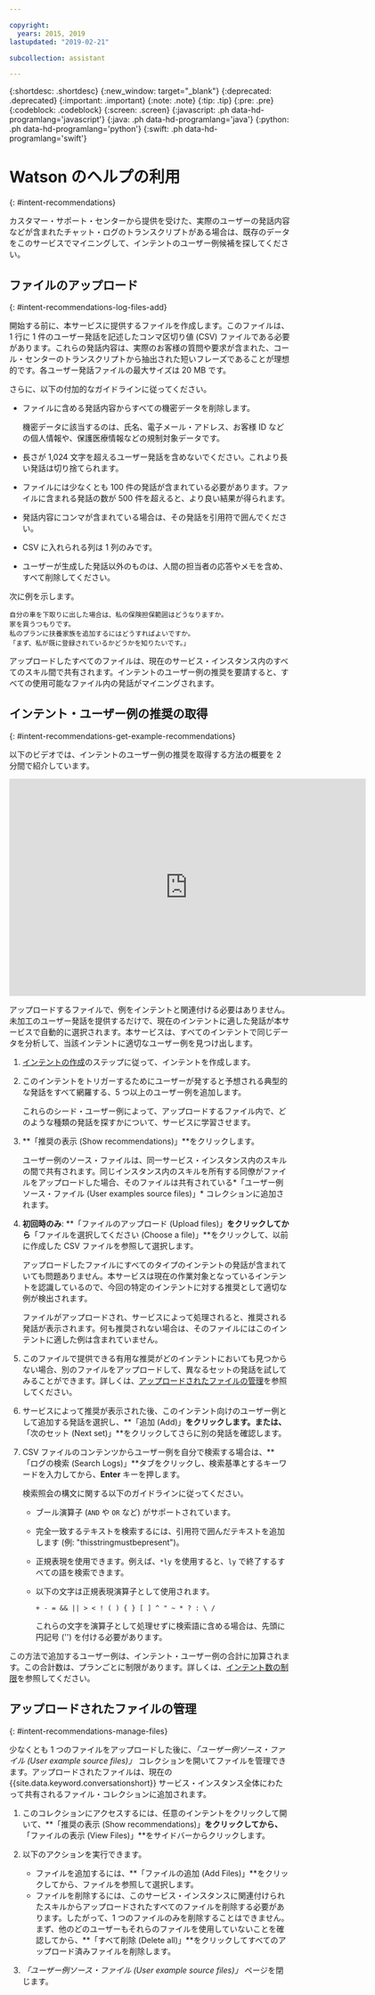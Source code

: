 ```yaml
---

copyright:
  years: 2015, 2019
lastupdated: "2019-02-21"

subcollection: assistant

---
```


{:shortdesc: .shortdesc}
{:new_window: target="_blank"}
{:deprecated: .deprecated}
{:important: .important}
{:note: .note}
{:tip: .tip}
{:pre: .pre}
{:codeblock: .codeblock}
{:screen: .screen}
{:javascript: .ph data-hd-programlang='javascript'}
{:java: .ph data-hd-programlang='java'}
{:python: .ph data-hd-programlang='python'}
{:swift: .ph data-hd-programlang='swift'}

# Watson のヘルプの利用
{: #intent-recommendations}

カスタマー・サポート・センターから提供を受けた、実際のユーザーの発話内容などが含まれたチャット・ログのトランスクリプトがある場合は、既存のデータをこのサービスでマイニングして、インテントのユーザー例候補を探してください。

## ファイルのアップロード
{: #intent-recommendations-log-files-add}

開始する前に、本サービスに提供するファイルを作成します。このファイルは、1 行に 1 件のユーザー発話を記述したコンマ区切り値 (CSV) ファイルである必要があります。これらの発話内容は、実際のお客様の質問や要求が含まれた、コール・センターのトランスクリプトから抽出された短いフレーズであることが理想的です。各ユーザー発話ファイルの最大サイズは 20 MB です。

さらに、以下の付加的なガイドラインに従ってください。

  - ファイルに含める発話内容からすべての機密データを削除します。

    機密データに該当するのは、氏名、電子メール・アドレス、お客様 ID などの個人情報や、保護医療情報などの規制対象データです。
  - 長さが 1,024 文字を超えるユーザー発話を含めないでください。これより長い発話は切り捨てられます。
  - ファイルには少なくとも 100 件の発話が含まれている必要があります。ファイルに含まれる発話の数が 500 件を超えると、より良い結果が得られます。
  - 発話内容にコンマが含まれている場合は、その発話を引用符で囲んでください。
  - CSV に入れられる列は 1 列のみです。
  - ユーザーが生成した発話以外のものは、人間の担当者の応答やメモを含め、すべて削除してください。

  次に例を示します。

  ```
  自分の車を下取りに出した場合は、私の保険担保範囲はどうなりますか。
家を買うつもりです。
私のプランに扶養家族を追加するにはどうすればよいですか。
「まず、私が既に登録されているかどうかを知りたいです。」
```

アップロードしたすべてのファイルは、現在のサービス・インスタンス内のすべてのスキル間で共有されます。インテントのユーザー例の推奨を要請すると、すべての使用可能なファイル内の発話がマイニングされます。

## インテント・ユーザー例の推奨の取得
{: #intent-recommendations-get-example-recommendations}

以下のビデオでは、インテントのユーザー例の推奨を取得する方法の概要を 2 分間で紹介しています。

<iframe class="embed-responsive-item" id="youtubeplayer" title="インテントのユーザー例の推奨" type="text/html" width="640" height="390" src="https://www.youtube.com/embed/L3FI8KeZfsc?rel=0" frameborder="0" webkitallowfullscreen mozallowfullscreen allowfullscreen> </iframe>

アップロードするファイルで、例をインテントと関連付ける必要はありません。未加工のユーザー発話を提供するだけで、現在のインテントに適した発話が本サービスで自動的に選択されます。本サービスは、すべてのインテントで同じデータを分析して、当該インテントに適切なユーザー例を見つけ出します。

1.  [インテントの作成](/docs/services/assistant?topic=assistant-intents#intents-creating-intents-task)のステップに従って、インテントを作成します。

1.  このインテントをトリガーするためにユーザーが発すると予想される典型的な発話をすべて網羅する、5 つ以上のユーザー例を追加します。

    これらのシード・ユーザー例によって、アップロードするファイル内で、どのような種類の発話を探すかについて、サービスに学習させます。

1.  **「推奨の表示 (Show recommendations)」**をクリックします。

    ユーザー例のソース・ファイルは、同一サービス・インスタンス内のスキルの間で共有されます。同じインスタンス内のスキルを所有する同僚がファイルをアップロードした場合、そのファイルは共有されている*「ユーザー例ソース・ファイル (User examples source files)」* コレクションに追加されます。

1.  **初回時のみ**: **「ファイルのアップロード (Upload files)」**をクリックしてから**「ファイルを選択してください (Choose a file)」**をクリックして、以前に作成した CSV ファイルを参照して選択します。

    アップロードしたファイルにすべてのタイプのインテントの発話が含まれていても問題ありません。本サービスは現在の作業対象となっているインテントを認識しているので、今回の特定のインテントに対する推奨として適切な例が検出されます。

    ファイルがアップロードされ、サービスによって処理されると、推奨される発話が表示されます。何も推奨されない場合は、そのファイルにはこのインテントに適した例は含まれていません。

1.  このファイルで提供できる有用な推奨がどのインテントにおいても見つからない場合、別のファイルをアップロードして、異なるセットの発話を試してみることができます。詳しくは、[アップロードされたファイルの管理](#intent-recommendations-manage-files)を参照してください。

1.  サービスによって推奨が表示された後、このインテント向けのユーザー例として追加する発話を選択し、**「追加 (Add)」**をクリックします。または、**「次のセット (Next set)」**をクリックしてさらに別の発話を確認します。
1.  CSV ファイルのコンテンツからユーザー例を自分で検索する場合は、**「ログの検索 (Search Logs)」**タブをクリックし、検索基準とするキーワードを入力してから、**Enter** キーを押します。

    検索照会の構文に関する以下のガイドラインに従ってください。

    - ブール演算子 (`AND` や `OR` など) がサポートされています。
    - 完全一致するテキストを検索するには、引用符で囲んだテキストを追加します (例: "thisstringmustbepresent")。
    - 正規表現を使用できます。例えば、`*ly` を使用すると、`ly` で終了するすべての語を検索できます。
    - 以下の文字は正規表現演算子として使用されます。

      `+ - = && || > < ! ( ) { } [ ] ^ " ~ * ? : \ /`

      これらの文字を演算子として処理せずに検索語に含める場合は、先頭に円記号 ('\') を付ける必要があります。

この方法で追加するユーザー例は、インテント・ユーザー例の合計に加算されます。この合計数は、プランごとに制限があります。詳しくは、[インテント数の制限](/docs/services/assistant?topic=assistant-intents#intents-limits)を参照してください。

## アップロードされたファイルの管理
{: #intent-recommendations-manage-files}

少なくとも 1 つのファイルをアップロードした後に、*「ユーザー例ソース・ファイル (User example source files)」* コレクションを開いてファイルを管理できます。アップロードされたファイルは、現在の {{site.data.keyword.conversationshort}} サービス・インスタンス全体にわたって共有されるファイル・コレクションに追加されます。

1.  このコレクションにアクセスするには、任意のインテントをクリックして開いて、**「推奨の表示 (Show recommendations)」**をクリックしてから、**「ファイルの表示 (View Files)」**をサイドバーからクリックします。

1.  以下のアクションを実行できます。

    - ファイルを追加するには、**「ファイルの追加 (Add Files)」**をクリックしてから、ファイルを参照して選択します。
    - ファイルを削除するには、このサービス・インスタンスに関連付けられたスキルからアップロードされたすべてのファイルを削除する必要があります。したがって、1 つのファイルのみを削除することはできません。まず、他のどのユーザーもそれらのファイルを使用していないことを確認してから、**「すべて削除 (Delete all)」**をクリックしてすべてのアップロード済みファイルを削除します。

1.  *「ユーザー例ソース・ファイル (User example source files)」* ページを閉じます。
